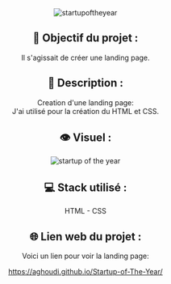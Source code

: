 <div align=center><img src="https://user-images.githubusercontent.com/27373255/132261803-187f4ecf-a318-403e-8de9-ff8a9dc5214b.png" alt="startupoftheyear"/></div>
<h2 align=center>🎯 Objectif du projet :</h2>
<p align=center>Il s'agissait de créer une landing page.</p>

<h2 align=center>📝 Description :</h2>

<p align=center>Creation d'une landing page:</br>
J'ai utilisé pour la création du HTML et CSS.</br>
</p>

<h2 align=center>👁️ Visuel :</h2>
<div align=center><img src="https://user-images.githubusercontent.com/27373255/132262341-cabf2874-734a-4159-aa42-037c0f1098e4.png" alt="startup of the year"</div>

<h2 align=center>💻 Stack utilisé :</h2>

<p align=center>HTML - CSS</p>

<h2 align=center>🌐 Lien web du projet :</h2>

<p align=center>Voici un lien pour voir la landing page:

  <a title="https://aghoudi.github.io/Startup-of-The-Year/" role="link" target="_blank" class="text-bold" rel="noopener noreferrer" href="https://aghoudi.github.io/Startup-of-The-Year/">https://aghoudi.github.io/Startup-of-The-Year/</a></p>
